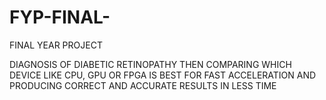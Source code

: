 # FYP-FINAL-
FINAL YEAR PROJECT

DIAGNOSIS OF DIABETIC RETINOPATHY THEN COMPARING WHICH DEVICE LIKE CPU, GPU OR FPGA IS BEST FOR FAST ACCELERATION AND PRODUCING CORRECT AND ACCURATE RESULTS IN LESS TIME
